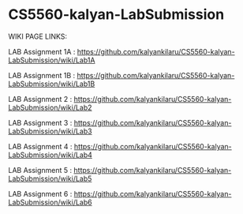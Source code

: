 # CS5560-kalyan-LabSubmission

WIKI PAGE LINKS:

LAB Assignment 1A : <a>https://github.com/kalyankilaru/CS5560-kalyan-LabSubmission/wiki/Lab1A</a>

LAB Assignment 1B : <a>https://github.com/kalyankilaru/CS5560-kalyan-LabSubmission/wiki/Lab1B</a>

LAB Assignment 2 : <a>https://github.com/kalyankilaru/CS5560-kalyan-LabSubmission/wiki/Lab2</a>

LAB Assignment 3 : <a>https://github.com/kalyankilaru/CS5560-kalyan-LabSubmission/wiki/Lab3</a>

LAB Assignment 4 : <a>https://github.com/kalyankilaru/CS5560-kalyan-LabSubmission/wiki/Lab4</a>

LAB Assignment 5 : <a>https://github.com/kalyankilaru/CS5560-kalyan-LabSubmission/wiki/Lab5</a>

LAB Assignment 6 : <a>https://github.com/kalyankilaru/CS5560-kalyan-LabSubmission/wiki/Lab6</a>
